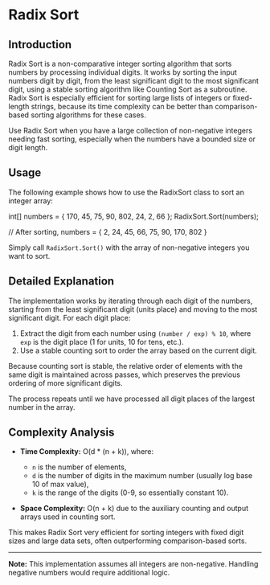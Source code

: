 # Radix Sort

## Introduction

Radix Sort is a non-comparative integer sorting algorithm that sorts numbers by processing individual digits. It works by sorting the input numbers digit by digit, from the least significant digit to the most significant digit, using a stable sorting algorithm like Counting Sort as a subroutine. Radix Sort is especially efficient for sorting large lists of integers or fixed-length strings, because its time complexity can be better than comparison-based sorting algorithms for these cases.

Use Radix Sort when you have a large collection of non-negative integers needing fast sorting, especially when the numbers have a bounded size or digit length.

## Usage

The following example shows how to use the RadixSort class to sort an integer array:

int[] numbers = { 170, 45, 75, 90, 802, 24, 2, 66 };
RadixSort.Sort(numbers);

// After sorting, numbers = { 2, 24, 45, 66, 75, 90, 170, 802 }

Simply call `RadixSort.Sort()` with the array of non-negative integers you want to sort.

## Detailed Explanation

The implementation works by iterating through each digit of the numbers, starting from the least significant digit (units place) and moving to the most significant digit. For each digit place:

1. Extract the digit from each number using `(number / exp) % 10`, where `exp` is the digit place (1 for units, 10 for tens, etc.).
2. Use a stable counting sort to order the array based on the current digit.

Because counting sort is stable, the relative order of elements with the same digit is maintained across passes, which preserves the previous ordering of more significant digits.

The process repeats until we have processed all digit places of the largest number in the array.

## Complexity Analysis

- **Time Complexity:** O(d * (n + k)), where:
  - `n` is the number of elements,
  - `d` is the number of digits in the maximum number (usually log base 10 of max value),
  - `k` is the range of the digits (0-9, so essentially constant 10).

- **Space Complexity:** O(n + k) due to the auxiliary counting and output arrays used in counting sort.

This makes Radix Sort very efficient for sorting integers with fixed digit sizes and large data sets, often outperforming comparison-based sorts.

---

**Note:** This implementation assumes all integers are non-negative. Handling negative numbers would require additional logic.